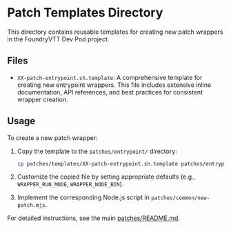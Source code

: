 # Patch Templates Directory

This directory contains reusable templates for creating new patch wrappers in the FoundryVTT Dev Pod project.

## Files

- `XX-patch-entrypoint.sh.template`: A comprehensive template for creating new entrypoint wrappers. This file includes extensive inline documentation, API references, and best practices for consistent wrapper creation.

## Usage

To create a new patch wrapper:

1. Copy the template to the `patches/entrypoint/` directory:

   ```bash
   cp patches/templates/XX-patch-entrypoint.sh.template patches/entrypoint/NN-new-patch.sh
   ```

2. Customize the copied file by setting appropriate defaults (e.g., `WRAPPER_RUN_MODE`, `WRAPPER_NODE_BIN`).

3. Implement the corresponding Node.js script in `patches/common/new-patch.mjs`.

For detailed instructions, see the main [patches/README.md](../README.md).
